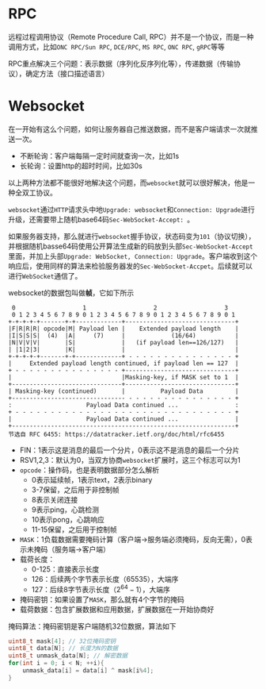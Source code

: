 # RPC

远程过程调用协议（Remote Procedure Call, RPC）并不是一个协议，而是一种调用方式，比如`ONC RPC/Sun RPC`, `DCE/RPC`, `MS RPC`, `ONC RPC`, `gRPC`等等

RPC重点解决三个问题：表示数据（序列化反序列化等），传递数据（传输协议），确定方法（接口描述语言）

# Websocket

在一开始有这么个问题，如何让服务器自己推送数据，而不是客户端请求一次就推送一次。

-   不断轮询：客户端每隔一定时间就查询一次，比如1s
-   长轮询：设置http的超时时间，比如30s

以上两种方法都不能很好地解决这个问题，而`websocket`就可以很好解决，他是一种全双工协议。



`websocket`通过`HTTP`请求头中地`Upgrade: websocket`和`Connection: Upgrade`进行升级，还需要带上随机base64码`Sec-WebSocket-Accept: `。

如果服务器支持，那么就进行`websocket`握手协议，状态码变为`101`（协议切换），并根据随机basse64码使用公开算法生成新的码放到头部`Sec-WebSocket-Accept`里面，并加上头部`Upgrade: WebSocket, Connection: Upgrade`。客户端收到这个响应后，使用同样的算法来检验服务器发的`Sec-WebSocket-Accpet`。后续就可以进行`WebSocket`通信了。



websocket的数据包叫做**帧**，它如下所示

```
 0                   1                   2                   3
 0 1 2 3 4 5 6 7 8 9 0 1 2 3 4 5 6 7 8 9 0 1 2 3 4 5 6 7 8 9 0 1
+-+-+-+-+-------+-+-------------+-------------------------------+
|F|R|R|R| opcode|M| Payload len |    Extended payload length    |
|I|S|S|S|  (4)  |A|     (7)     |             (16/64)           |
|N|V|V|V|       |S|             |   (if payload len==126/127)   |
| |1|2|3|       |K|             |                               |
+-+-+-+-+-------+-+-------------+ - - - - - - - - - - - - - - - +
|     Extended payload length continued, if payload len == 127  |
+ - - - - - - - - - - - - - - - +-------------------------------+
|                               |Masking-key, if MASK set to 1  |
+-------------------------------+-------------------------------+
| Masking-key (continued)       |          Payload Data         |
+-------------------------------- - - - - - - - - - - - - - - - +
:                     Payload Data continued ...                :
+ - - - - - - - - - - - - - - - - - - - - - - - - - - - - - - - +
|                     Payload Data continued ...                |
+---------------------------------------------------------------+
节选自 RFC 6455: https://datatracker.ietf.org/doc/html/rfc6455
```

-   FIN：1表示这是消息的最后一个分片，0表示这不是消息的最后一个分片
-   RSV1,2,3：默认为0，当双方协商`websocket`扩展时，这三个标志可以为1
-   `opcode`：操作码，也是表明数据部分怎么解析
    -   0表示延续帧，1表示text，2表示binary
    -   3-7保留，之后用于非控制帧
    -   8表示关闭连接
    -   9表示ping，心跳检测
    -   10表示pong，心跳响应
    -   11-15保留，之后用于控制帧
-   `MASK`：1负载数据需要掩码计算（客户端->服务端必须掩码，反向无需），0表示未掩码（服务端->客户端）
-   载荷长度：
    -   0-125：直接表示长度
    -   126：后续两个字节表示长度（65535），大端序
    -   127：后续8字节表示长度（$2^{64}-1$），大端序
-   掩码密钥：如果设置了`MASK`，那么就有4个字节的掩码
-   载荷数据：包含扩展数据和应用数据，扩展数据在一开始协商好

掩码算法：掩码密钥是客户端随机32位数据，算法如下

```cpp
uint8_t mask[4]; // 32位掩码密钥
uint8_t data[N]; // 长度为N的数据
uint8_t unmask_data[N]; // 解密数据
for(int i = 0; i < N; ++i){
    unmask_data[i] = data[i] ^ mask[i%4];
}
```

